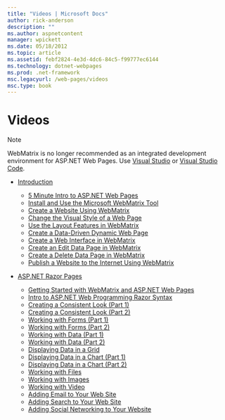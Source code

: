 ```yaml
---
title: "Videos | Microsoft Docs"
author: rick-anderson
description: ""
ms.author: aspnetcontent
manager: wpickett
ms.date: 05/18/2012
ms.topic: article
ms.assetid: febf2824-4e3d-4dc6-84c5-f99777ec6144
ms.technology: dotnet-webpages
ms.prod: .net-framework
msc.legacyurl: /web-pages/videos
msc.type: book
---
```

Videos
====================

> [!NOTE] 
> WebMatrix is no longer recommended as an integrated development environment for ASP.NET Web Pages. Use [Visual Studio](xref:aspnet/web-pages/overview/getting-started/program-asp-net-web-pages-in-visual-studio) or [Visual Studio Code](https://code.visualstudio.com/).

- [Introduction](introduction/index.md)

    - [5 Minute Intro to ASP.NET Web Pages](introduction/5-minute-introduction-to-aspnet-web-pages.md)
    - [Install and Use the Microsoft WebMatrix Tool](introduction/install-and-use-the-microsoft-webmatrix-tool.md)
    - [Create a Website Using WebMatrix](introduction/create-a-website-using-webmatrix.md)
    - [Change the Visual Style of a Web Page](introduction/change-the-visual-style-of-a-web-page.md)
    - [Use the Layout Features in WebMatrix](introduction/use-the-layout-features-in-webmatrix.md)
    - [Create a Data-Driven Dynamic Web Page](introduction/create-a-data-driven-dynamic-web-page.md)
    - [Create a Web Interface in WebMatrix](introduction/create-a-web-interface-in-webmatrix.md)
    - [Create an Edit Data Page in WebMatrix](introduction/create-an-edit-data-page-in-webmatrix.md)
    - [Create a Delete Data Page in WebMatrix](introduction/create-a-delete-data-page-in-webmatrix.md)
    - [Publish a Website to the Internet Using WebMatrix](introduction/publish-a-website-to-the-internet-using-webmatrix.md)
- [ASP.NET Razor Pages](aspnet-razor-pages/index.md)

    - [Getting Started with WebMatrix and ASP.NET Web Pages](aspnet-razor-pages/getting-started-with-webmatrix-and-aspnet-web-pages.md)
    - [Intro to ASP.NET Web Programming Razor Syntax](aspnet-razor-pages/introduction-to-aspnet-web-programming-using-the-razor-syntax.md)
    - [Creating a Consistent Look (Part 1)](aspnet-razor-pages/creating-a-consistent-look-part-1.md)
    - [Creating a Consistent Look (Part 2)](aspnet-razor-pages/creating-a-consistent-look-part-2.md)
    - [Working with Forms (Part 1)](aspnet-razor-pages/working-with-forms-part-1.md)
    - [Working with Forms (Part 2)](aspnet-razor-pages/working-with-forms-part-2.md)
    - [Working with Data (Part 1)](aspnet-razor-pages/working-with-data-part-1.md)
    - [Working with Data (Part 2)](aspnet-razor-pages/working-with-data-part-2.md)
    - [Displaying Data in a Grid](aspnet-razor-pages/displaying-data-in-a-grid.md)
    - [Displaying Data in a Chart (Part 1)](aspnet-razor-pages/displaying-data-in-a-chart-part-1.md)
    - [Displaying Data in a Chart (Part 2)](aspnet-razor-pages/displaying-data-in-a-chart-part-2.md)
    - [Working with Files](aspnet-razor-pages/working-with-files.md)
    - [Working with Images](aspnet-razor-pages/working-with-images.md)
    - [Working with Video](aspnet-razor-pages/working-with-video.md)
    - [Adding Email to Your Web Site](aspnet-razor-pages/adding-email-to-your-web-site.md)
    - [Adding Search to Your Web Site](aspnet-razor-pages/adding-search-to-your-web-site.md)
    - [Adding Social Networking to Your Website](aspnet-razor-pages/adding-social-networking-to-your-website.md)